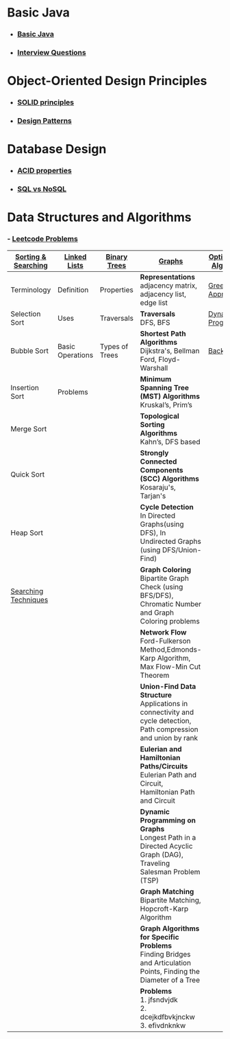 # Basic Java
- ### [Basic Java](notes/java/basicjava.md)
- ### [Interview Questions](notes/java/questions.md)

# Object-Oriented Design Principles 
- ### [SOLID principles](notes/java/ood/SOLID.md)
- ### [Design Patterns](notes/java/ood/designpatterns.md)

# Database Design
- ### [ACID properties](notes/java/database/acid-properties.md)
- ### [SQL vs NoSQL](notes/java/database/sql-vs-nosql.md)

# Data Structures and Algorithms
### - [Leetcode Problems](src/main/java/com/dsa/algorithms/problems/leetcode)
| [Sorting & Searching](notes/dsa/sorting.md)    | [Linked Lists](notes/dsa/linkedlists.md) | [Binary Trees](notes/dsa/binarytrees.md) | [Graphs](notes/dsa/graphs.md)                                                                                            | [Optimization Algorithms](notes/dsa/optimization.md)   |                                 |
|------------------------------------------------|------------------------------------------|------------------------------------------|--------------------------------------------------------------------------------------------------------------------------|--------------------------------------------------------|---------------------------------|
| Terminology                                    | Definition                               | Properties                               | **Representations**   <br/>adjacency matrix,   adjacency list,  edge list                                                | [Greedy Approach](notes/dsa/greedyapproach.md)         |                                 |
| Selection Sort                                 | Uses                                     | Traversals                               | **Traversals**  <br/>DFS, BFS                                                                                            | [Dynamic Programming](notes/dsa/dynamicprogramming.md) |
| Bubble Sort                                    | Basic Operations                         | Types of Trees                           | **Shortest Path Algorithms**  <br/>Dijkstra's, Bellman Ford, Floyd-Warshall                                              | [Backtracking](notes/dsa/backtracking.md)              |
| Insertion Sort                                 | Problems                                 |                                          | **Minimum Spanning Tree (MST) Algorithms**  <br/> Kruskal’s, Prim’s                                                      |                                                        |
| Merge Sort                                     |                                          |                                          | **Topological Sorting Algorithms** <br/>Kahn’s, DFS based                                                                |                                                        |
| Quick Sort                                     |                                          |                                          | **Strongly Connected Components (SCC) Algorithms** <br/>Kosaraju's, Tarjan's                                             |                                                        |
| Heap Sort                                      |                                          |                                          | **Cycle Detection** <br/>In Directed Graphs(using DFS), In Undirected Graphs (using DFS/Union-Find)                      |                                                        |
| [Searching Techniques](notes/dsa/searching.md) |                                          |                                          | **Graph Coloring** <br/>Bipartite Graph Check (using BFS/DFS),   Chromatic Number and Graph Coloring problems            |                                                        |
|                                                |                                          |                                          | **Network Flow** <br/>Ford-Fulkerson Method,Edmonds-Karp Algorithm, Max Flow-Min Cut Theorem                             |                                                        |
|                                                |                                          |                                          | **Union-Find Data Structure** <br/>Applications in connectivity and cycle detection,  Path compression and union by rank |                                                        |
|                                                |                                          |                                          | **Eulerian and Hamiltonian Paths/Circuits** <br/>Eulerian Path and Circuit, Hamiltonian Path and Circuit                 |                                                        |
|                                                |                                          |                                          | **Dynamic Programming on Graphs** <br/>Longest Path in a Directed Acyclic Graph (DAG), Traveling Salesman Problem (TSP)  |                                                        |
|                                                |                                          |                                          | **Graph Matching** <br/>Bipartite Matching, Hopcroft-Karp Algorithm                                                      |                                                        |
|                                                |                                          |                                          | **Graph Algorithms for Specific Problems** <br/>Finding Bridges and Articulation Points, Finding the Diameter of a Tree  |                                                        |
|                                                |                                          |                                          | **Problems** <br/>1. jfsndvjdk<br/>2. dcejkdfbvkjnckw<br/>3. efivdnknkw                                                  |                                                        |






